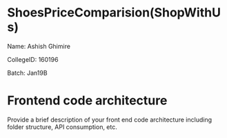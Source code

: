 # ShoesPriceComparision(ShopWithUs)

Name: Ashish Ghimire

CollegeID: 160196

Batch: Jan19B


# Frontend code architecture

Provide a brief description of your front end code architecture including folder structure, API consumption, etc.

